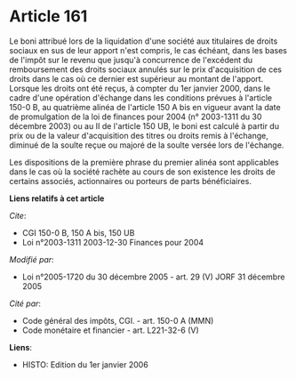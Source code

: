 # Article 161

Le boni attribué lors de la liquidation d'une société aux titulaires de droits sociaux en sus de leur apport n'est compris,
le cas échéant, dans les bases de l'impôt sur le revenu que jusqu'à concurrence de l'excédent du remboursement des droits
sociaux annulés sur le prix d'acquisition de ces droits dans le cas où ce dernier est supérieur au montant de l'apport.
Lorsque les droits ont été reçus, à compter du 1er janvier 2000, dans le cadre d'une opération d'échange dans les conditions
prévues à l'article 150-0 B, au quatrième alinéa de l'article 150 A bis en vigueur avant la date de promulgation de la loi de
finances pour 2004 (n° 2003-1311 du 30 décembre 2003) ou au II de l'article 150 UB, le boni est calculé à partir du prix ou
de la valeur d'acquisition des titres ou droits remis à l'échange, diminué de la soulte reçue ou majoré de la soulte versée
lors de l'échange.

Les dispositions de la première phrase du premier alinéa sont applicables dans le cas où la société rachète au cours de son
existence les droits de certains associés, actionnaires ou porteurs de parts bénéficiaires.

**Liens relatifs à cet article**

_Cite_:

  - CGI 150-0 B, 150 A bis, 150 UB
  - Loi n°2003-1311 2003-12-30 Finances pour 2004

_Modifié par_:

  - Loi n°2005-1720 du 30 décembre 2005 - art. 29 (V) JORF 31 décembre 2005

_Cité par_:

  - Code général des impôts, CGI. - art. 150-0 A (MMN)
  - Code monétaire et financier - art. L221-32-6 (V)

**Liens**:

  - HISTO: Edition du 1er janvier 2006
